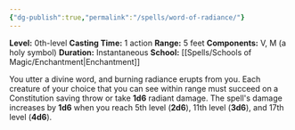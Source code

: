 ```yaml
---
{"dg-publish":true,"permalink":"/spells/word-of-radiance/"}
---
```


**Level:** 0th-level
**Casting Time:** 1 action
**Range:** 5 feet
**Components:** V, M (a holy symbol)
**Duration:** Instantaneous
**School:** [[Spells/Schools of Magic/Enchantment\|Enchantment]]

You utter a divine word, and burning radiance erupts from you. Each creature of your choice that you can see within range must succeed on a Constitution saving throw or take **1d6** radiant damage.
The spell's damage increases by **1d6** when you reach 5th level (**2d6**), 11th level (**3d6**), and 17th level (**4d6**).